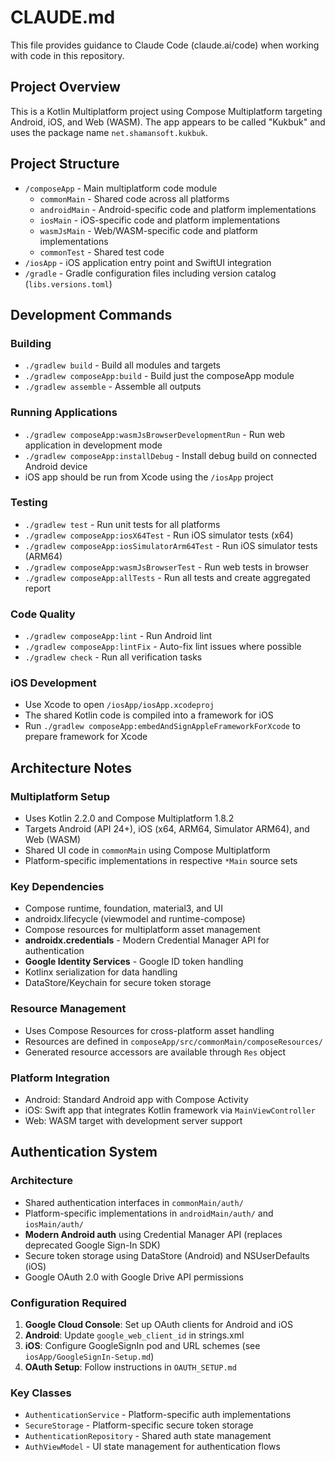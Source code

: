 # CLAUDE.md

This file provides guidance to Claude Code (claude.ai/code) when working with code in this repository.

## Project Overview

This is a Kotlin Multiplatform project using Compose Multiplatform targeting Android, iOS, and Web (WASM). The app appears to be called "Kukbuk" and uses the package name `net.shamansoft.kukbuk`.

## Project Structure

- `/composeApp` - Main multiplatform code module
  - `commonMain` - Shared code across all platforms
  - `androidMain` - Android-specific code and platform implementations
  - `iosMain` - iOS-specific code and platform implementations  
  - `wasmJsMain` - Web/WASM-specific code and platform implementations
  - `commonTest` - Shared test code
- `/iosApp` - iOS application entry point and SwiftUI integration
- `/gradle` - Gradle configuration files including version catalog (`libs.versions.toml`)

## Development Commands

### Building
- `./gradlew build` - Build all modules and targets
- `./gradlew composeApp:build` - Build just the composeApp module
- `./gradlew assemble` - Assemble all outputs

### Running Applications
- `./gradlew composeApp:wasmJsBrowserDevelopmentRun` - Run web application in development mode
- `./gradlew composeApp:installDebug` - Install debug build on connected Android device
- iOS app should be run from Xcode using the `/iosApp` project

### Testing
- `./gradlew test` - Run unit tests for all platforms
- `./gradlew composeApp:iosX64Test` - Run iOS simulator tests (x64)
- `./gradlew composeApp:iosSimulatorArm64Test` - Run iOS simulator tests (ARM64)
- `./gradlew composeApp:wasmJsBrowserTest` - Run web tests in browser
- `./gradlew composeApp:allTests` - Run all tests and create aggregated report

### Code Quality
- `./gradlew composeApp:lint` - Run Android lint
- `./gradlew composeApp:lintFix` - Auto-fix lint issues where possible
- `./gradlew check` - Run all verification tasks

### iOS Development
- Use Xcode to open `/iosApp/iosApp.xcodeproj`
- The shared Kotlin code is compiled into a framework for iOS
- Run `./gradlew composeApp:embedAndSignAppleFrameworkForXcode` to prepare framework for Xcode

## Architecture Notes

### Multiplatform Setup
- Uses Kotlin 2.2.0 and Compose Multiplatform 1.8.2
- Targets Android (API 24+), iOS (x64, ARM64, Simulator ARM64), and Web (WASM)
- Shared UI code in `commonMain` using Compose Multiplatform
- Platform-specific implementations in respective `*Main` source sets

### Key Dependencies
- Compose runtime, foundation, material3, and UI
- androidx.lifecycle (viewmodel and runtime-compose)
- Compose resources for multiplatform asset management
- **androidx.credentials** - Modern Credential Manager API for authentication
- **Google Identity Services** - Google ID token handling
- Kotlinx serialization for data handling
- DataStore/Keychain for secure token storage

### Resource Management
- Uses Compose Resources for cross-platform asset handling
- Resources are defined in `composeApp/src/commonMain/composeResources/`
- Generated resource accessors are available through `Res` object

### Platform Integration
- Android: Standard Android app with Compose Activity
- iOS: Swift app that integrates Kotlin framework via `MainViewController`
- Web: WASM target with development server support

## Authentication System

### Architecture
- Shared authentication interfaces in `commonMain/auth/`
- Platform-specific implementations in `androidMain/auth/` and `iosMain/auth/`
- **Modern Android auth** using Credential Manager API (replaces deprecated Google Sign-In SDK)
- Secure token storage using DataStore (Android) and NSUserDefaults (iOS)
- Google OAuth 2.0 with Google Drive API permissions

### Configuration Required
1. **Google Cloud Console**: Set up OAuth clients for Android and iOS
2. **Android**: Update `google_web_client_id` in strings.xml
3. **iOS**: Configure GoogleSignIn pod and URL schemes (see `iosApp/GoogleSignIn-Setup.md`)
4. **OAuth Setup**: Follow instructions in `OAUTH_SETUP.md`

### Key Classes
- `AuthenticationService` - Platform-specific auth implementations
- `SecureStorage` - Platform-specific secure token storage
- `AuthenticationRepository` - Shared auth state management
- `AuthViewModel` - UI state management for authentication flows